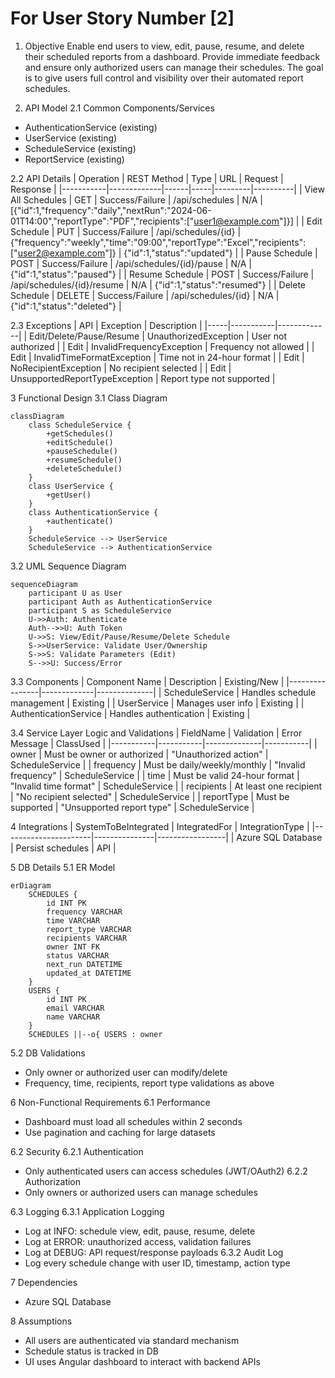 # For User Story Number [2]

1. Objective
Enable end users to view, edit, pause, resume, and delete their scheduled reports from a dashboard. Provide immediate feedback and ensure only authorized users can manage their schedules. The goal is to give users full control and visibility over their automated report schedules.

2. API Model
2.1 Common Components/Services
- AuthenticationService (existing)
- UserService (existing)
- ScheduleService (existing)
- ReportService (existing)

2.2 API Details
| Operation | REST Method | Type | URL | Request | Response |
|-----------|-------------|------|-----|---------|----------|
| View All Schedules | GET | Success/Failure | /api/schedules | N/A | [{"id":1,"frequency":"daily","nextRun":"2024-06-01T14:00","reportType":"PDF","recipients":["user1@example.com"]}] |
| Edit Schedule | PUT | Success/Failure | /api/schedules/{id} | {"frequency":"weekly","time":"09:00","reportType":"Excel","recipients":["user2@example.com"]} | {"id":1,"status":"updated"} |
| Pause Schedule | POST | Success/Failure | /api/schedules/{id}/pause | N/A | {"id":1,"status":"paused"} |
| Resume Schedule | POST | Success/Failure | /api/schedules/{id}/resume | N/A | {"id":1,"status":"resumed"} |
| Delete Schedule | DELETE | Success/Failure | /api/schedules/{id} | N/A | {"id":1,"status":"deleted"} |

2.3 Exceptions
| API | Exception | Description |
|-----|-----------|-------------|
| Edit/Delete/Pause/Resume | UnauthorizedException | User not authorized |
| Edit | InvalidFrequencyException | Frequency not allowed |
| Edit | InvalidTimeFormatException | Time not in 24-hour format |
| Edit | NoRecipientException | No recipient selected |
| Edit | UnsupportedReportTypeException | Report type not supported |

3 Functional Design
3.1 Class Diagram
```mermaid
classDiagram
    class ScheduleService {
        +getSchedules()
        +editSchedule()
        +pauseSchedule()
        +resumeSchedule()
        +deleteSchedule()
    }
    class UserService {
        +getUser()
    }
    class AuthenticationService {
        +authenticate()
    }
    ScheduleService --> UserService
    ScheduleService --> AuthenticationService
```

3.2 UML Sequence Diagram
```mermaid
sequenceDiagram
    participant U as User
    participant Auth as AuthenticationService
    participant S as ScheduleService
    U->>Auth: Authenticate
    Auth-->>U: Auth Token
    U->>S: View/Edit/Pause/Resume/Delete Schedule
    S->>UserService: Validate User/Ownership
    S->>S: Validate Parameters (Edit)
    S-->>U: Success/Error
```

3.3 Components
| Component Name | Description | Existing/New |
|----------------|-------------|--------------|
| ScheduleService | Handles schedule management | Existing |
| UserService | Manages user info | Existing |
| AuthenticationService | Handles authentication | Existing |

3.4 Service Layer Logic and Validations
| FieldName | Validation | Error Message | ClassUsed |
|-----------|-----------|--------------|-----------|
| owner | Must be owner or authorized | "Unauthorized action" | ScheduleService |
| frequency | Must be daily/weekly/monthly | "Invalid frequency" | ScheduleService |
| time | Must be valid 24-hour format | "Invalid time format" | ScheduleService |
| recipients | At least one recipient | "No recipient selected" | ScheduleService |
| reportType | Must be supported | "Unsupported report type" | ScheduleService |

4 Integrations
| SystemToBeIntegrated | IntegratedFor | IntegrationType |
|----------------------|---------------|-----------------|
| Azure SQL Database | Persist schedules | API |

5 DB Details
5.1 ER Model
```mermaid
erDiagram
    SCHEDULES {
        id INT PK
        frequency VARCHAR
        time VARCHAR
        report_type VARCHAR
        recipients VARCHAR
        owner INT FK
        status VARCHAR
        next_run DATETIME
        updated_at DATETIME
    }
    USERS {
        id INT PK
        email VARCHAR
        name VARCHAR
    }
    SCHEDULES ||--o{ USERS : owner
```

5.2 DB Validations
- Only owner or authorized user can modify/delete
- Frequency, time, recipients, report type validations as above

6 Non-Functional Requirements
6.1 Performance
- Dashboard must load all schedules within 2 seconds
- Use pagination and caching for large datasets

6.2 Security
6.2.1 Authentication
- Only authenticated users can access schedules (JWT/OAuth2)
6.2.2 Authorization
- Only owners or authorized users can manage schedules

6.3 Logging
6.3.1 Application Logging
- Log at INFO: schedule view, edit, pause, resume, delete
- Log at ERROR: unauthorized access, validation failures
- Log at DEBUG: API request/response payloads
6.3.2 Audit Log
- Log every schedule change with user ID, timestamp, action type

7 Dependencies
- Azure SQL Database

8 Assumptions
- All users are authenticated via standard mechanism
- Schedule status is tracked in DB
- UI uses Angular dashboard to interact with backend APIs
